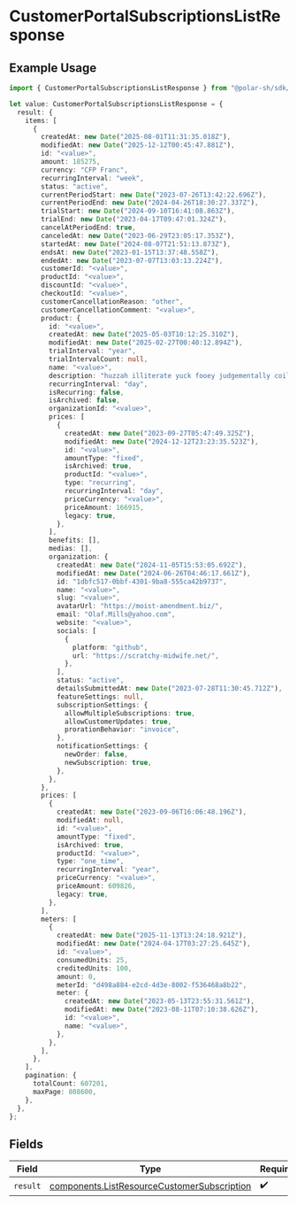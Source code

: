 # CustomerPortalSubscriptionsListResponse

## Example Usage

```typescript
import { CustomerPortalSubscriptionsListResponse } from "@polar-sh/sdk/models/operations/customerportalsubscriptionslist.js";

let value: CustomerPortalSubscriptionsListResponse = {
  result: {
    items: [
      {
        createdAt: new Date("2025-08-01T11:31:35.018Z"),
        modifiedAt: new Date("2025-12-12T00:45:47.881Z"),
        id: "<value>",
        amount: 185275,
        currency: "CFP Franc",
        recurringInterval: "week",
        status: "active",
        currentPeriodStart: new Date("2023-07-26T13:42:22.696Z"),
        currentPeriodEnd: new Date("2024-04-26T18:30:27.337Z"),
        trialStart: new Date("2024-09-10T16:41:08.863Z"),
        trialEnd: new Date("2023-04-17T09:47:01.324Z"),
        cancelAtPeriodEnd: true,
        canceledAt: new Date("2023-06-29T23:05:17.353Z"),
        startedAt: new Date("2024-08-07T21:51:13.873Z"),
        endsAt: new Date("2023-01-15T13:37:48.558Z"),
        endedAt: new Date("2023-07-07T13:03:13.224Z"),
        customerId: "<value>",
        productId: "<value>",
        discountId: "<value>",
        checkoutId: "<value>",
        customerCancellationReason: "other",
        customerCancellationComment: "<value>",
        product: {
          id: "<value>",
          createdAt: new Date("2025-05-03T10:12:25.310Z"),
          modifiedAt: new Date("2025-02-27T00:40:12.894Z"),
          trialInterval: "year",
          trialIntervalCount: null,
          name: "<value>",
          description: "huzzah illiterate yuck fooey judgementally coil murky",
          recurringInterval: "day",
          isRecurring: false,
          isArchived: false,
          organizationId: "<value>",
          prices: [
            {
              createdAt: new Date("2023-09-27T05:47:49.325Z"),
              modifiedAt: new Date("2024-12-12T23:23:35.523Z"),
              id: "<value>",
              amountType: "fixed",
              isArchived: true,
              productId: "<value>",
              type: "recurring",
              recurringInterval: "day",
              priceCurrency: "<value>",
              priceAmount: 166915,
              legacy: true,
            },
          ],
          benefits: [],
          medias: [],
          organization: {
            createdAt: new Date("2024-11-05T15:53:05.692Z"),
            modifiedAt: new Date("2024-06-26T04:46:17.661Z"),
            id: "1dbfc517-0bbf-4301-9ba8-555ca42b9737",
            name: "<value>",
            slug: "<value>",
            avatarUrl: "https://moist-amendment.biz/",
            email: "Olaf.Mills@yahoo.com",
            website: "<value>",
            socials: [
              {
                platform: "github",
                url: "https://scratchy-midwife.net/",
              },
            ],
            status: "active",
            detailsSubmittedAt: new Date("2023-07-28T11:30:45.712Z"),
            featureSettings: null,
            subscriptionSettings: {
              allowMultipleSubscriptions: true,
              allowCustomerUpdates: true,
              prorationBehavior: "invoice",
            },
            notificationSettings: {
              newOrder: false,
              newSubscription: true,
            },
          },
        },
        prices: [
          {
            createdAt: new Date("2023-09-06T16:06:48.196Z"),
            modifiedAt: null,
            id: "<value>",
            amountType: "fixed",
            isArchived: true,
            productId: "<value>",
            type: "one_time",
            recurringInterval: "year",
            priceCurrency: "<value>",
            priceAmount: 609826,
            legacy: true,
          },
        ],
        meters: [
          {
            createdAt: new Date("2025-11-13T13:24:18.921Z"),
            modifiedAt: new Date("2024-04-17T03:27:25.645Z"),
            id: "<value>",
            consumedUnits: 25,
            creditedUnits: 100,
            amount: 0,
            meterId: "d498a884-e2cd-4d3e-8002-f536468a8b22",
            meter: {
              createdAt: new Date("2023-05-13T23:55:31.561Z"),
              modifiedAt: new Date("2023-08-11T07:10:38.626Z"),
              id: "<value>",
              name: "<value>",
            },
          },
        ],
      },
    ],
    pagination: {
      totalCount: 607201,
      maxPage: 808600,
    },
  },
};
```

## Fields

| Field                                                                                                      | Type                                                                                                       | Required                                                                                                   | Description                                                                                                |
| ---------------------------------------------------------------------------------------------------------- | ---------------------------------------------------------------------------------------------------------- | ---------------------------------------------------------------------------------------------------------- | ---------------------------------------------------------------------------------------------------------- |
| `result`                                                                                                   | [components.ListResourceCustomerSubscription](../../models/components/listresourcecustomersubscription.md) | :heavy_check_mark:                                                                                         | N/A                                                                                                        |